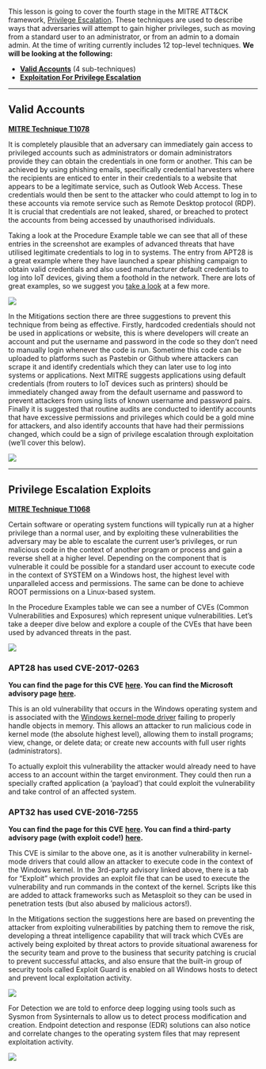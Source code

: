 This lesson is going to cover the fourth stage in the MITRE ATT&CK framework, [Privilege Escalation](https://attack.mitre.org/tactics/TA0004). These techniques are used to describe ways that adversaries will attempt to gain higher privileges, such as moving from a standard user to an administrator, or from an admin to a domain admin. At the time of writing currently includes 12 top-level techniques. **We will be looking at the following:**

- [**Valid Accounts**](https://attack.mitre.org/techniques/T1078) (4 sub-techniques)
- [**Exploitation For Privilege Escalation**](https://attack.mitre.org/techniques/T1068/)

---

## Valid Accounts

[**MITRE Technique T1078**](https://attack.mitre.org/techniques/T1078)

It is completely plausible that an adversary can immediately gain access to privileged accounts such as administrators or domain administrators provide they can obtain the credentials in one form or another. This can be achieved by using phishing emails, specifically credential harvesters where the recipients are enticed to enter in their credentials to a website that appears to be a legitimate service, such as Outlook Web Access. These credentials would then be sent to the attacker who could attempt to log in to these accounts via remote service such as Remote Desktop protocol (RDP). It is crucial that credentials are not leaked, shared, or breached to protect the accounts from being accessed by unauthorised individuals.

Taking a look at the Procedure Example table we can see that all of these entries in the screenshot are examples of advanced threats that have utilised legitimate credentials to log in to systems. The entry from APT28 is a great example where they have launched a spear phishing campaign to obtain valid credentials and also used manufacturer default credentials to log into IoT devices, giving them a foothold in the network. There are lots of great examples, so we suggest you [take a look](https://attack.mitre.org/techniques/T1078/) at a few more.
  
![](https://d2y9h8w1ydnujs.cloudfront.net/uploads/content/images/6d9848e9aeb688e7bb38cd287561d87495f8dfa516e757d4a9e195282f27ee1d23278f6471d6c0e82dd79638eb90.png)

In the Mitigations section there are three suggestions to prevent this technique from being as effective. Firstly, hardcoded credentials should not be used in applications or website, this is where developers will create an account and put the username and password in the code so they don’t need to manually login whenever the code is run. Sometime this code can be uploaded to platforms such as Pastebin or Github where attackers can scrape it and identify credentials which they can later use to log into systems or applications. Next MITRE suggests applications using default credentials (from routers to IoT devices such as printers) should be immediately changed away from the default username and password to prevent attackers from using lists of known username and password pairs. Finally it is suggested that routine audits are conducted to identify accounts that have excessive permissions and privileges which could be a gold mine for attackers, and also identify accounts that have had their permissions changed, which could be a sign of privilege escalation through exploitation (we’ll cover this below).
  
![](https://d2y9h8w1ydnujs.cloudfront.net/uploads/content/images/9bbec86e002f39da224d2b0fbf77900aa1fadc3d3d014b5c44351a7cfc770342f74e3f9150321745e37b2524332d.png)

---

## Privilege Escalation Exploits

[**MITRE Technique T1068**](https://attack.mitre.org/techniques/T1068/)

Certain software or operating system functions will typically run at a higher privilege than a normal user, and by exploiting these vulnerabilities the adversary may be able to escalate the current user’s privileges, or run malicious code in the context of another program or process and gain a reverse shell at a higher level. Depending on the component that is vulnerable it could be possible for a standard user account to execute code in the context of SYSTEM on a Windows host, the highest level with unparalleled access and permissions. The same can be done to achieve ROOT permissions on a Linux-based system.

In the Procedure Examples table we can see a number of CVEs (Common Vulnerabilities and Exposures) which represent unique vulnerabilities. Let’s take a deeper dive below and explore a couple of the CVEs that have been used by advanced threats in the past.
  
![](https://d2y9h8w1ydnujs.cloudfront.net/uploads/content/images/9877e5b349811cecd4d4c6a9139edd33f4b33ed7f53851f3cd2f2e906f663151cdfaa2712610a3a42e677ce71820.png)

### APT28 has used CVE-2017-0263

**You can find the page for this CVE** [**here**](https://nvd.nist.gov/vuln/detail/CVE-2017-0263)**. You can find the Microsoft advisory page** [**here**](https://portal.msrc.microsoft.com/en-US/security-guidance/advisory/CVE-2017-0263)**.**

This is an old vulnerability that occurs in the Windows operating system and is associated with the [Windows kernel-mode driver](https://docs.microsoft.com/en-us/windows-hardware/drivers/kernel/types-of-windows-drivers) failing to properly handle objects in memory. This allows an attacker to run malicious code in kernel mode (the absolute highest level), allowing them to install programs; view, change, or delete data; or create new accounts with full user rights (administrators).

To actually exploit this vulnerability the attacker would already need to have access to an account within the target environment. They could then run a specially crafted application (a ‘payload’) that could exploit the vulnerability and take control of an affected system.

### APT32 has used CVE-2016-7255

**You can find the page for this CVE** [**here**](https://nvd.nist.gov/vuln/detail/CVE-2016-7255)**. You can find a third-party advisory page (with exploit code!)** [**here**](https://www.securityfocus.com/bid/94064/info)**.**

This CVE is similar to the above one, as it is another vulnerability in kernel-mode drivers that could allow an attacker to execute code in the context of the Windows kernel. In the 3rd-party advisory linked above, there is a tab for “Exploit” which provides an exploit file that can be used to execute the vulnerability and run commands in the context of the kernel. Scripts like this are added to attack frameworks such as Metasploit so they can be used in penetration tests (but also abused by malicious actors!).

In the Mitigations section the suggestions here are based on preventing the attacker from exploiting vulnerabilities by patching them to remove the risk, developing a threat intelligence capability that will track which CVEs are actively being exploited by threat actors to provide situational awareness for the security team and prove to the business that security patching is crucial to prevent successful attacks, and also ensure that the built-in group of security tools called Exploit Guard is enabled on all Windows hosts to detect and prevent local exploitation activity.

![](https://d2y9h8w1ydnujs.cloudfront.net/uploads/content/images/f28212e902186697f0887ac60ff28a108a8f3b373d35aef451884f9491a3bef6cba09c824cd79e84479d33b9d8b6.png)

For Detection we are told to enforce deep logging using tools such as Sysmon from Sysinternals to allow us to detect process modification and creation. Endpoint detection and response (EDR) solutions can also notice and correlate changes to the operating system files that may represent exploitation activity.

![](https://d2y9h8w1ydnujs.cloudfront.net/uploads/content/images/de849999a64e5c50b0bbb1060ec9b6ca46dd1d32effbce82c567efa94978bc8f269a3eeb9ac13faafec88cd0e645.png)